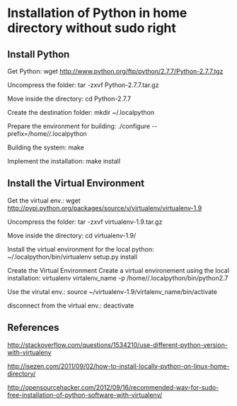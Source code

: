 # Installation of Python in home directory without sudo right

## Install Python

Get Python: wget http://www.python.org/ftp/python/2.7.7/Python-2.7.7.tgz

Uncompress the folder: tar -zxvf Python-2.7.7.tar.gz

Move inside the directory: cd Python-2.7.7

Create the destination folder: mkdir ~/.localpython

Prepare the environment for building: ./configure --prefix=/home/<username>/.localpython

Building the system: make

Implement the installation: make install

## Install the Virtual Environment

Get the virtual env.: wget http://pypi.python.org/packages/source/v/virtualenv/virtualenv-1.9

Uncompress the folder: tar -zxvf virtualenv-1.9.tar.gz

Move inside the directory: cd virtualenv-1.9/

Install the virtual environment for the local python: ~/.localpython/bin/virtualenv setup.py install

Create the Virtual Environment
Create a virtual environement using the local installation: virtualenv virtalenv_name -p /home/<username>/.localpython/bin/python2.7

Use the virutal env.: source ~/virtualenv-1.9/virtalenv_name/bin/activate

disconnect from the virtual env.: deactivate

## References

http://stackoverflow.com/questions/1534210/use-different-python-version-with-virtualenv

http://isezen.com/2011/09/02/how-to-install-locally-python-on-linux-home-directory/

http://opensourcehacker.com/2012/09/16/recommended-way-for-sudo-free-installation-of-python-software-with-virtualenv/

